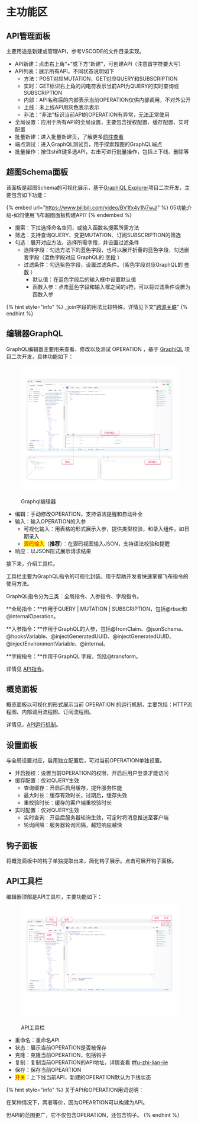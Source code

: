 # 主功能区

## API管理面板

主要用途是新建或管理API，参考VSCODE的文件目录实现。

* API新建：点击右上角“+”或下方“新建”，可创建API（注意首字符要大写）
* API列表：展示所有API，不同状态说明如下
  * 方法：POST对应MUTATION，GET对应QUERY和SUBSCRIPTION
  * 实时：GET标识右上角的闪电符表示当前API为QUERY的实时查询或SUBSCRIPTION
  * 内部：API名称后的内部表示当前OPERATION仅供内部调用，不对外公开
  * 上线：未上线API用灰色表示表示
  * 非法：“非法”标识当前API的OPERATION有异常，无法正常使用
* 全局设置：应用于所有API的全局设置，主要包含授权配置、缓存配置、实时配置
* 批量新建：进入批量新建页，了解更多[前往查看](../../api-gou-jian/ding-yue.md)
* 端点测试：进入GraphQL测试页，用于探索超图的GraphQL端点
* 批量操作：按住shift键多选API，右击可进行批量操作，包括上下线、删除等

## 超图Schema面板

该面板是超图Schema的可视化展示，基于[GraphiQL Explorer](https://github.com/OneGraph/graphiql-explorer)项目二次开发，主要包含如下功能：

{% embed url="https://www.bilibili.com/video/BV1fx4y1N7wJ/" %}
05功能介绍-如何使用飞布超图面板构建API?
{% endembed %}

* 搜索：下拉选择命名空间，或输入函数名搜索所需方法
* 筛选：支持查询QUERY、变更MUTATION、订阅SUBSCRIPTION的筛选
* 勾选：展开对应方法，选择所需字段，并设置过滤条件
  * 选择字段：勾选方法下的蓝色字段，也可以展开折叠的蓝色字段，勾选嵌套字段（蓝色字段对应 GraphQL的 [字段](https://graphql.cn/learn/queries/#fields) ）
  * 过滤条件：勾选紫色字段，设置过滤条件。（紫色字段对应GraphQL的 [参数](https://graphql.cn/learn/queries/#arguments) ）
    * 默认值：在蓝色字段后的输入框中设置默认值
    * 函数入参：点击蓝色字段和输入框之间的`$`符，可以将过滤条件设置为函数入参

{% hint style="info" %}
\_join字段的用法比较特殊，详情见下文“[跨源关联](../../api-gou-jian/kua-yuan-guan-lian.md)”
{% endhint %}

## 编辑器GraphQL

GraphQL编辑器主要用来查看、修改以及测试 OPERATION ，基于 [GraphiQL](https://graphql-dotnet.github.io/docs/getting-started/graphiql/) 项目二次开发，具体功能如下：

<figure><img src="../../../.gitbook/assets/image (3) (1) (2).png" alt=""><figcaption><p>Graphql编辑器</p></figcaption></figure>

* 编辑：手动修改OPERATION，支持语法提醒和自动补全
* 输入：输入OPERATION的入参
  * 可视化输入：用表格的形式展示入参，提供类型校验，和录入组件，如日期录入
  * <mark style="color:red;">源码输入</mark>（**推荐**）：在源码视图输入JSON，支持语法校验和提醒
* 响应：以JSON形式展示请求结果

接下来，介绍工具栏。

工具栏主要为GraphQL指令的可视化封装。用于帮助开发者快速掌握飞布指令的使用方法。

GraphQL指令分为三类：全局指令、入参指令、字段指令。

**全局指令：**作用于QUERY | MUTATION | SUBSCRIPTION，包括@rbac和@internalOperation。

**入参指令：**作用于GraphQL的入参，包括@fromClaim、@jsonSchema、@hooksVariable、@injectGeneratedUUID、@injectGeneratedUUID、@injectEnvironmentVariable、@internal。

**字段指令：**作用于GraphQL 字段，包括@transform。

详情见 [API指令](../../api-gou-jian/api-zhi-ling.md)。

## 概览面板

概览面板以可视化的形式展示当前 OPERATION 的运行机制，主要包括：HTTP流程图、内部调用流程图、订阅流程图。

详情见，[API运行机制](broken-reference)。

## 设置面板

与全局设置对应，启用独立配置后，可对当前OPERATION单独设置。

* 开启授权：设置当前OPERATION的权限，开启后用户登录才能访问
* 缓存配置：仅对QUERY生效
  * 查询缓存：开启后启用缓存，提升服务性能
  * 最大时长：缓存有效时长，过期后，缓存失效
  * 重校验时长：缓存的客户端重校验时长
* 实时配置：仅对QUERY生效
  * 实时查询：开启后服务器轮询生效，可定时将消息推送至客户端
  * 轮询间隔：服务器轮询间隔，越短响应越快

## 钩子面板

将概览面板中的钩子单独提取出来，简化钩子展示。点击可展开钩子面板。

## API工具栏

编辑器顶部是API工具栏，主要功能如下：

<figure><img src="../../../.gitbook/assets/image (8) (2).png" alt=""><figcaption><p>API工具栏</p></figcaption></figure>

* 重命名：重命名API
* 状态：展示当前OPERATION是否被保存
* 克隆：克隆当前OPERATION，包括钩子
* 复制：复制当前OPERATION的API地址，详情查看 [#fu-zhi-lian-jie](../../api-gou-jian/shi-yong-api.md#fu-zhi-lian-jie "mention")
* 保存：保存当前OPEARTION
* <mark style="color:red;">开关</mark>：上下线当前API，新建的OPERATION默认为下线状态

{% hint style="info" %}
关于API和OPERATION用词说明：

在某种情况下，两者等价，因为OPEARTION可以构建为API。

但API的范围更广，它不仅包含OPERATION，还包含钩子。
{% endhint %}
